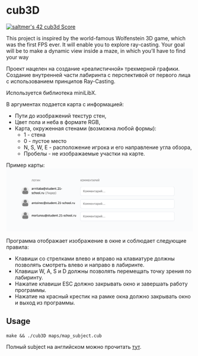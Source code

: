 # cub3D

[![saltmer's 42 cub3d Score](https://badge42.vercel.app/api/v2/cl1mc7bhg006309kzftm5w40f/project/2363506)](https://github.com/JaeSeoKim/badge42)

This project is inspired by the world-famous Wolfenstein 3D game, which
was the first FPS ever. It will enable you to explore ray-casting. Your goal will be to
make a dynamic view inside a maze, in which you’ll have to find your way

Проект нацелен на создание «реалистичной» трехмерной графики. Создание внутренней части лабиринта с перспективой от первого лица с использованием принципов Ray-Casting.

Используется библиотека miniLibX.

В аргументах подается карта с информацией:

<ul>
  <li> Пути до изображений текстур стен,</li>
<li> Цвет пола и неба в формате RGB,</li>
<li> Карта, окруженная стенами (возможна любой формы):
  <ul>
    <li>1 - стена</li>
    <li>0 - пустое место</li>
    <li>N, S, W, E - расположение игрока и его направление угла обзора,</li>
    <li>Пробелы - не изображаемые участки на карте.</li>
  </ul>
  </li>
</ul>

Пример карты:
<img src="./map.png">

Программа отображает изображение в окне и соблюдает следующие правила:

* Клавиши со стрелками влево и вправо на клавиатуре должны позволять смотреть влево и
направо в лабиринте.
* Клавиши W, A, S и D должны позволять перемещать точку зрения по лабиринту.
* Нажатие клавиши ESC должно закрывать окно и завершать работу программы.
* Нажатие на красный крестик на рамке окна должно закрывать окно и
выход из программы.

## Usage

```
make && ./cub3D maps/map_subject.cub
```

Полный subject на английском можно прочитать <a href="./en.subject.pdf">тут</a>.

